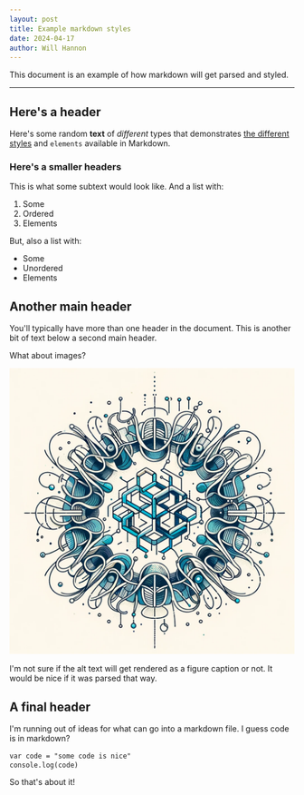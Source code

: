 ```yaml
---
layout: post
title: Example markdown styles
date: 2024-04-17
author: Will Hannon
---
```


This document is an example of how markdown will get parsed and styled.

---

## Here's a header

Here's some random **text** of *different* types that demonstrates [the different styles](https://vitepress.dev/guide/what-is-vitepress) and `elements` available in Markdown.

### Here's a smaller headers

This is what some subtext would look like. And a list with:

1. Some
2. Ordered
3. Elements

But, also a list with:

- Some
- Unordered
- Elements

## Another main header

You'll typically have more than one header in the document. This is another bit of text below a second main header.

What about images?

![here's some alt text](../assets/papers/starr_greany_2020.png)

I'm not sure if the alt text will get rendered as a figure caption or not. It would be nice if it was parsed that way.

## A final header

I'm running out of ideas for what can go into a markdown file. I guess code is in markdown? 

```
var code = "some code is nice"
console.log(code)
```

So that's about it!
